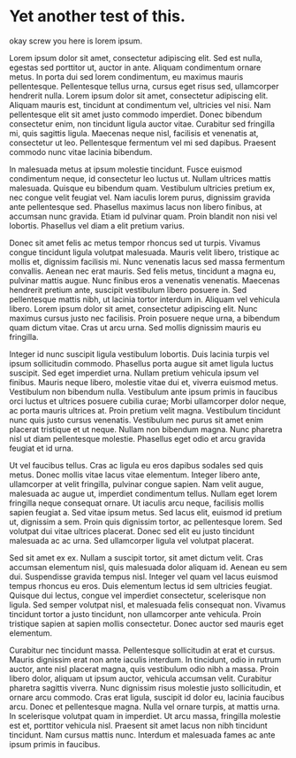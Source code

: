 # Yet another test of this.
okay screw you here is lorem ipsum.

Lorem ipsum dolor sit amet, consectetur adipiscing elit. Sed est nulla, egestas sed porttitor ut, auctor in ante. Aliquam condimentum ornare metus. In porta dui sed lorem condimentum, eu maximus mauris pellentesque. Pellentesque tellus urna, cursus eget risus sed, ullamcorper hendrerit nulla. Lorem ipsum dolor sit amet, consectetur adipiscing elit. Aliquam mauris est, tincidunt at condimentum vel, ultricies vel nisi. Nam pellentesque elit sit amet justo commodo imperdiet. Donec bibendum consectetur enim, non tincidunt ligula auctor vitae. Curabitur sed fringilla mi, quis sagittis ligula. Maecenas neque nisl, facilisis et venenatis at, consectetur ut leo. Pellentesque fermentum vel mi sed dapibus. Praesent commodo nunc vitae lacinia bibendum.

In malesuada metus at ipsum molestie tincidunt. Fusce euismod condimentum neque, id consectetur leo luctus ut. Nullam ultrices mattis malesuada. Quisque eu bibendum quam. Vestibulum ultricies pretium ex, nec congue velit feugiat vel. Nam iaculis lorem purus, dignissim gravida ante pellentesque sed. Phasellus maximus lacus non libero finibus, at accumsan nunc gravida. Etiam id pulvinar quam. Proin blandit non nisi vel lobortis. Phasellus vel diam a elit pretium varius.

Donec sit amet felis ac metus tempor rhoncus sed ut turpis. Vivamus congue tincidunt ligula volutpat malesuada. Mauris velit libero, tristique ac mollis et, dignissim facilisis mi. Nunc venenatis lacus sed massa fermentum convallis. Aenean nec erat mauris. Sed felis metus, tincidunt a magna eu, pulvinar mattis augue. Nunc finibus eros a venenatis venenatis. Maecenas hendrerit pretium ante, suscipit vestibulum libero posuere in. Sed pellentesque mattis nibh, ut lacinia tortor interdum in. Aliquam vel vehicula libero. Lorem ipsum dolor sit amet, consectetur adipiscing elit. Nunc maximus cursus justo nec facilisis. Proin posuere neque urna, a bibendum quam dictum vitae. Cras ut arcu urna. Sed mollis dignissim mauris eu fringilla.

Integer id nunc suscipit ligula vestibulum lobortis. Duis lacinia turpis vel ipsum sollicitudin commodo. Phasellus porta augue sit amet ligula luctus suscipit. Sed eget imperdiet urna. Nullam pretium vehicula ipsum vel finibus. Mauris neque libero, molestie vitae dui et, viverra euismod metus. Vestibulum non bibendum nulla. Vestibulum ante ipsum primis in faucibus orci luctus et ultrices posuere cubilia curae; Morbi ullamcorper dolor neque, ac porta mauris ultrices at. Proin pretium velit magna. Vestibulum tincidunt nunc quis justo cursus venenatis. Vestibulum nec purus sit amet enim placerat tristique et ut neque. Nullam non bibendum magna. Nunc pharetra nisl ut diam pellentesque molestie. Phasellus eget odio et arcu gravida feugiat et id urna.

Ut vel faucibus tellus. Cras ac ligula eu eros dapibus sodales sed quis metus. Donec mollis vitae lacus vitae elementum. Integer libero ante, ullamcorper at velit fringilla, pulvinar congue sapien. Nam velit augue, malesuada ac augue ut, imperdiet condimentum tellus. Nullam eget lorem fringilla neque consequat ornare. Ut iaculis arcu neque, facilisis mollis sapien feugiat a. Sed vitae ipsum metus. Sed lacus elit, euismod id pretium ut, dignissim a sem. Proin quis dignissim tortor, ac pellentesque lorem. Sed volutpat dui vitae ultrices placerat. Donec sed elit eu justo tincidunt malesuada ac ac urna. Sed ullamcorper ligula vel volutpat placerat.

Sed sit amet ex ex. Nullam a suscipit tortor, sit amet dictum velit. Cras accumsan elementum nisl, quis malesuada dolor aliquam id. Aenean eu sem dui. Suspendisse gravida tempus nisl. Integer vel quam vel lacus euismod tempus rhoncus eu eros. Duis elementum lectus id sem ultricies feugiat. Quisque dui lectus, congue vel imperdiet consectetur, scelerisque non ligula. Sed semper volutpat nisl, et malesuada felis consequat non. Vivamus tincidunt tortor a justo tincidunt, non ullamcorper ante vehicula. Proin tristique sapien at sapien mollis consectetur. Donec auctor sed mauris eget elementum.

Curabitur nec tincidunt massa. Pellentesque sollicitudin at erat et cursus. Mauris dignissim erat non ante iaculis interdum. In tincidunt, odio in rutrum auctor, ante nisl placerat magna, quis vestibulum odio nibh a massa. Proin libero dolor, aliquam ut ipsum auctor, vehicula accumsan velit. Curabitur pharetra sagittis viverra. Nunc dignissim risus molestie justo sollicitudin, et ornare arcu commodo. Cras erat ligula, suscipit id dolor eu, lacinia faucibus arcu. Donec et pellentesque magna. Nulla vel ornare turpis, at mattis urna. In scelerisque volutpat quam in imperdiet. Ut arcu massa, fringilla molestie est et, porttitor vehicula nisl. Praesent sit amet lacus non nibh tincidunt tincidunt. Nam cursus mattis nunc. Interdum et malesuada fames ac ante ipsum primis in faucibus.
